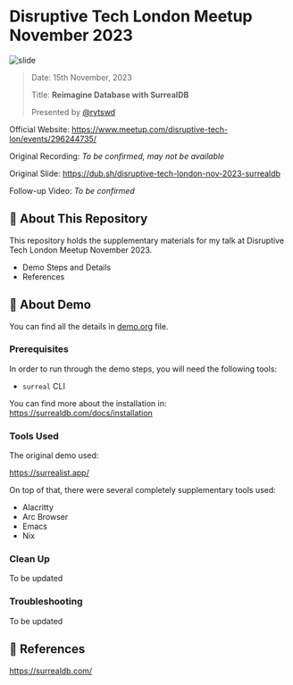 # Disruptive Tech London Meetup November 2023

![slide](https://github.com/rytswd/disruptive-tech-london-2023/assets/23435099/49091534-5192-492e-be12-9fe731061aef)

> Date: 15th November, 2023
>
> Title: **Reimagine Database with SurrealDB**
>
> Presented by [@rytswd](https://github.com/rytswd)

Official Website: https://www.meetup.com/disruptive-tech-lon/events/296244735/

Original Recording: _To be confirmed, may not be available_

Original Slide: https://dub.sh/disruptive-tech-london-nov-2023-surrealdb

Follow-up Video: _To be confirmed_

## 🌄 About This Repository

This repository holds the supplementary materials for my talk at Disruptive Tech
London Meetup November 2023.

- Demo Steps and Details
- References

## 🛝 About Demo

You can find all the details in [demo.org](demo.org) file.

### Prerequisites

In order to run through the demo steps, you will need the following tools:

- `surreal` CLI

You can find more about the installation in:
https://surrealdb.com/docs/installation

### Tools Used

The original demo used:

https://surrealist.app/

On top of that, there were several completely supplementary tools used:

- Alacritty
- Arc Browser
- Emacs
- Nix

### Clean Up

To be updated

### Troubleshooting

To be updated

## 🔎 References

https://surrealdb.com/
